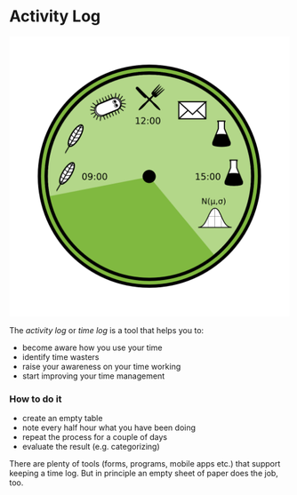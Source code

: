 
# Activity Log

![Activity Log](images/activity_log.png)

The *activity log* or *time log* is a tool that helps you to:

* become aware how you use your time
* identify time wasters
* raise your awareness on your time working
* start improving your time management

### How to do it

* create an empty table
* note every half hour what you have been doing
* repeat the process for a couple of days
* evaluate the result (e.g. categorizing)

There are plenty of tools (forms, programs, mobile apps etc.) that support keeping a time log. But in principle an empty sheet of paper does the job, too.
